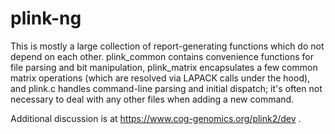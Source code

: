 plink-ng
========

This is mostly a large collection of report-generating functions which do not
depend on each other.  plink_common contains convenience functions for file
parsing and bit manipulation, plink_matrix encapsulates a few common matrix
operations (which are resolved via LAPACK calls under the hood), and plink.c
handles command-line parsing and initial dispatch; it's often not necessary to
deal with any other files when adding a new command.

Additional discussion is at https://www.cog-genomics.org/plink2/dev .
